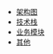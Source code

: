 * [架构图](pages/architecture-diagram)
* [技术栈](pages/technology-stack)
* [业务模块](pages/business)
* [其他](pages/others)